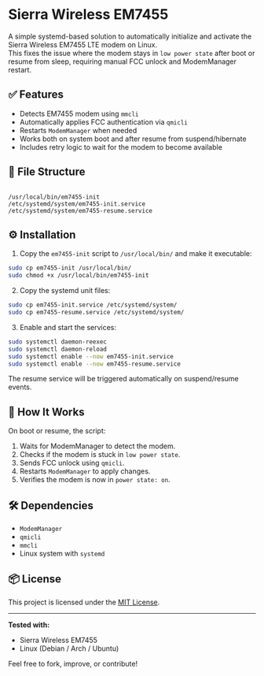 # Sierra Wireless EM7455

A simple systemd-based solution to automatically initialize and activate the Sierra Wireless EM7455 LTE modem on Linux.  
This fixes the issue where the modem stays in `low power state` after boot or resume from sleep, requiring manual FCC unlock and ModemManager restart.

## ✅ Features

- Detects EM7455 modem using `mmcli`
- Automatically applies FCC authentication via `qmicli`
- Restarts `ModemManager` when needed
- Works both on system boot and after resume from suspend/hibernate
- Includes retry logic to wait for the modem to become available

## 📁 File Structure

```

/usr/local/bin/em7455-init
/etc/systemd/system/em7455-init.service
/etc/systemd/system/em7455-resume.service

````

## ⚙️ Installation

1. Copy the `em7455-init` script to `/usr/local/bin/` and make it executable:

```bash
sudo cp em7455-init /usr/local/bin/
sudo chmod +x /usr/local/bin/em7455-init
````

2. Copy the systemd unit files:

```bash
sudo cp em7455-init.service /etc/systemd/system/
sudo cp em7455-resume.service /etc/systemd/system/
```

3. Enable and start the services:

```bash
sudo systemctl daemon-reexec
sudo systemctl daemon-reload
sudo systemctl enable --now em7455-init.service
sudo systemctl enable --now em7455-resume.service
```

The resume service will be triggered automatically on suspend/resume events.

## 🧠 How It Works

On boot or resume, the script:

1. Waits for ModemManager to detect the modem.
2. Checks if the modem is stuck in `low power state`.
3. Sends FCC unlock using `qmicli`.
4. Restarts `ModemManager` to apply changes.
5. Verifies the modem is now in `power state: on`.

## 🛠 Dependencies

* `ModemManager`
* `qmicli`
* `mmcli`
* Linux system with `systemd`

## 📦 License

This project is licensed under the [MIT License](LICENSE).

---

**Tested with:**

* Sierra Wireless EM7455
* Linux (Debian / Arch / Ubuntu)

Feel free to fork, improve, or contribute!
